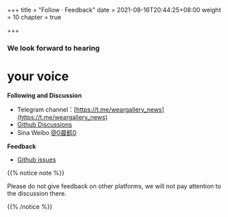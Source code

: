 +++
title = "Follow · Feedback"
date = 2021-08-16T20:44:25+08:00
weight = 10
chapter = true

+++

### We look forward to hearing

# your voice

**Following and Discussion**

- Telegram channel：[https://t.me/weargallery_news](https://t.me/weargallery_news)
- [Github Discussions](https://github.com/ichenhe/wear-gallery/discussions)
- Sina Weibo [@0晨鹤0](https://weibo.com/liangchenhe55)

**Feedback**

- [Github issues](https://github.com/ichenhe/wear-gallery/issues)

{{% notice note %}} 

Please do not give feedback on other platforms, we will not pay attention to the discussion there.

 {{% /notice %}}

